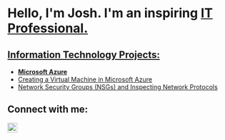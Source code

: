 <h1>Hello, I'm Josh. I'm an inspiring <a href="https://linkedin.com/in/josh337">IT Professional.</h1>

<h2>Information Technology Projects:</h2>
  
  - <b>Microsoft Azure</b>
  - [Creating a Virtual Machine in Microsoft Azure](https://github.com/JArias337/Creating-Virtual-Machines-in-Azure)
  - [Network Security Groups (NSGs) and Inspecting Network Protocols](https://github.com/JArias337/Azure-Network-Protocols)
 

  <h2>Connect with me:</h2>

[<img align="left" alt="Josh | LinkedIn" width="22px" src="https://cdn.jsdelivr.net/npm/simple-icons@v3/icons/linkedin.svg" />][linkedin]

[linkedin]: https://linkedin.com/in/josh337
